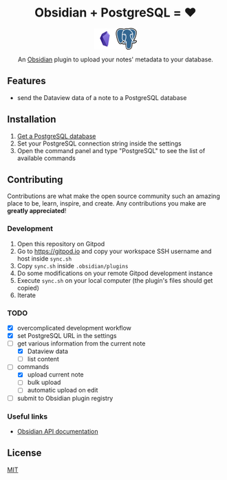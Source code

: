 <h1 align="center">
  Obsidian + PostgreSQL = ❤️
</h1>

<div style="display: flex; justify-content: center; vertical-align: middle;">
    <img height=50 src="./assets/obsidian.png" class="center">
    <img height=50 src="./assets/postgres.png" class="center">
</div>

<p align="center">
    An <a href="https://obsidian.md">Obsidian</a> plugin to upload your notes' metadata to your database.
</p>

## Features

-   send the Dataview data of a note to a PostgreSQL database

## Installation

1. [Get a PostgreSQL database](https://www.elephantsql.com/)
2. Set your PostgreSQL connection string inside the settings
3. Open the command panel and type "PostgreSQL" to see the list of available commands

## Contributing

Contributions are what make the open source community such an amazing place to be, learn, inspire, and create. Any contributions you make are **greatly appreciated**!

### Development

1. Open this repository on Gitpod
2. Go to https://gitpod.io and copy your workspace SSH username and host inside `sync.sh`
3. Copy `sync.sh` inside `.obsidian/plugins`
4. Do some modifications on your remote Gitpod development instance
5. Execute `sync.sh` on your local computer (the plugin's files should get copied)
6. Iterate

### TODO

-   [x] overcomplicated development workflow
-   [x] set PostgreSQL URL in the settings
-   [ ] get various information from the current note
    -   [x] Dataview data
    -   [ ] list content
-   [ ] commands
    -   [x] upload current note
    -   [ ] bulk upload
    -   [ ] automatic upload on edit
-   [ ] submit to Obsidian plugin registry

### Useful links

-   [Obsidian API documentation](https://github.com/obsidianmd/obsidian-api)

## License

[MIT](LICENSE.txt)
